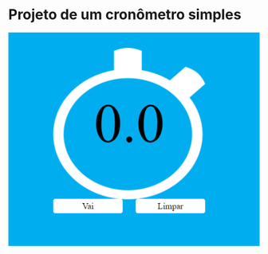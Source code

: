 # Projeto de um cronômetro simples

![imagem do cronometro]( https://github.com/Emeson-Santos/projeto-cronometro/blob/main/img-cronometro.PNG )
